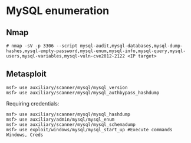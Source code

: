 # MySQL enumeration

## Nmap

```text
# nmap -sV -p 3306 --script mysql-audit,mysql-databases,mysql-dump-hashes,mysql-empty-password,mysql-enum,mysql-info,mysql-query,mysql-users,mysql-variables,mysql-vuln-cve2012-2122 <IP target>
```

## Metasploit

```text
msf> use auxiliary/scanner/mysql/mysql_version
msf> use auxiliary/scanner/mysql/mysql_authbypass_hashdump
```

Requiring credentials:

```text
msf> use auxiliary/scanner/mysql/mysql_hashdump
msf> use auxiliary/admin/mysql/mysql_enum
msf> use auxiliary/scanner/mysql/mysql_schemadump
msf> use exploit/windows/mysql/mysql_start_up #Execute commands Windows, Creds
```